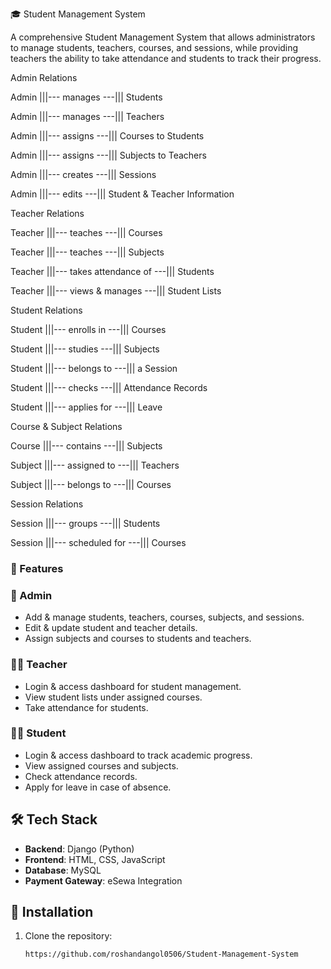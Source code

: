 🎓 Student Management System

A comprehensive Student Management System that allows administrators to manage students, teachers, courses, and sessions, while providing teachers the ability to take attendance and students to track their progress.



Admin Relations

Admin |||--- manages ---||| Students

Admin |||--- manages ---||| Teachers

Admin |||--- assigns ---||| Courses to Students

Admin |||--- assigns ---||| Subjects to Teachers

Admin |||--- creates ---||| Sessions

Admin |||--- edits ---||| Student & Teacher Information


Teacher Relations

Teacher |||--- teaches ---||| Courses

Teacher |||--- teaches ---||| Subjects

Teacher |||--- takes attendance of ---||| Students

Teacher |||--- views & manages ---||| Student Lists


Student Relations

Student |||--- enrolls in ---||| Courses

Student |||--- studies ---||| Subjects

Student |||--- belongs to ---||| a Session

Student |||--- checks ---||| Attendance Records

Student |||--- applies for ---||| Leave


Course & Subject Relations

Course |||--- contains ---||| Subjects

Subject |||--- assigned to ---||| Teachers

Subject |||--- belongs to ---||| Courses


Session Relations

Session |||--- groups ---||| Students

Session |||--- scheduled for ---||| Courses



### 🚀 Features

### 👤 Admin
- Add & manage students, teachers, courses, subjects, and sessions.
- Edit & update student and teacher details.
- Assign subjects and courses to students and teachers.

### 👨‍🏫 Teacher
- Login & access dashboard for student management.
- View student lists under assigned courses.
- Take attendance for students.

### 🧑‍🎓 Student
- Login & access dashboard to track academic progress.
- View assigned courses and subjects.
- Check attendance records.
- Apply for leave in case of absence.


## 🛠️ Tech Stack
- **Backend**: Django (Python)
- **Frontend**: HTML, CSS, JavaScript
- **Database**: MySQL
- **Payment Gateway**: eSewa Integration


## 🔧 Installation

1. Clone the repository:
   ```sh
   https://github.com/roshandangol0506/Student-Management-System
